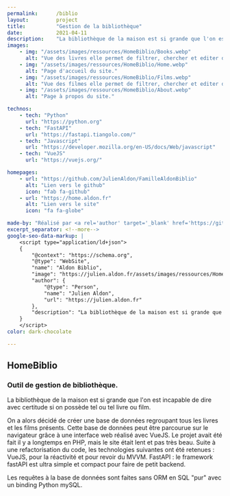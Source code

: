 ```yaml
---
permalink:      /biblio
layout:         project
title:          "Gestion de la bibliothèque"
date:           2021-04-11
description:    "La bibliothèque de la maison est si grande que l'on est incapable de dire avec certitude si on possède tel ou tel livre ou film. On a alors décidé de créer une base de données regroupant tous les livres et les films présents. Cette base de données peut être parcourue sur le navigateur grâce à une interface web réalisée avec VueJS."
images:
    - img: "/assets/images/ressources/HomeBiblio/Books.webp"
      alt: "Vue des livres elle permet de filtrer, chercher et editer des entrées de livres dans la base de donnée."
    - img: "/assets/images/ressources/HomeBiblio/Home.webp"
      alt: "Page d'accueil du site."
    - img: "/assets/images/ressources/HomeBiblio/Films.webp"
      alt: "Vue des filmes elle permet de filtrer, chercher et editer des entrées de films dans la base de donnée."
    - img: "/assets/images/ressources/HomeBiblio/About.webp"
      alt: "Page à propos du site."

technos:
    - tech: "Python"
      url: "https://python.org"
    - tech: "FastAPI"
      url: "https://fastapi.tiangolo.com/"
    - tech: "Javascript"
      url: "https://developer.mozilla.org/en-US/docs/Web/javascript"
    - tech: "VueJS"
      url: "https://vuejs.org/"

homepages:
    - url: "https://github.com/JulienAldon/FamilleAldonBiblio"
      alt: "Lien vers le github"
      icon: "fab fa-github"
    - url: "https://home.aldon.fr"
      alt: "Lien vers le site"
      icon: "fa fa-globe"

made-by: "Réalisé par <a rel='author' target='_blank' href='https://github.com/JulienAldon'>Julien Aldon</a>"
excerpt_separator: <!--more-->
google-seo-data-markup: |
    <script type="application/ld+json">
    {
        "@context": "https://schema.org",
        "@type": "WebSite",
        "name": "Aldon Biblio",
        "image": "https://julien.aldon.fr/assets/images/ressources/HomeBiblio/Books.webp",
        "author": {
            "@type": "Person",
            "name": "Julien Aldon",
            "url": "https://julien.aldon.fr"
        },
        "description": "La bibliothèque de la maison est si grande que l'on est incapable de dire avec certitude si on possède tel ou tel livre ou film. On a alors décidé de créer une base de données regroupant tous les livres et les films présents. Cette base de données peut être parcourue sur le navigateur grâce à une interface web réalisée avec VueJS."
    }
    </script>
color: dark-chocolate

---
```

## HomeBiblio
### Outil de gestion de bibliothèque.
La bibliothèque de la maison est si grande que l'on est incapable de dire avec certitude si on possède tel ou tel livre ou film.
<!--more-->
On a alors décidé de créer une base de données regroupant tous les livres et les films présents. Cette base de données peut être parcourue sur le navigateur grâce à une interface web réalisé avec VueJS.
Le projet avait été fait il y a longtemps en PHP, mais le site était lent et pas très beau. Suite à une refactorisation du code, les technologies suivantes ont été retenues : VueJS, pour la réactivité et pour revoir du MVVM. FastAPI : le framework fastAPI est ultra simple et compact pour faire de petit backend.

Les requêtes à la base de données sont faites sans ORM en SQL "pur" avec un binding Python mySQL.